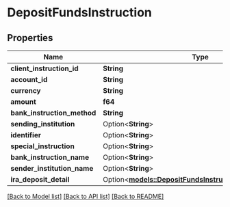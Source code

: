 # DepositFundsInstruction

## Properties

Name | Type | Description | Notes
------------ | ------------- | ------------- | -------------
**client_instruction_id** | **String** |  | 
**account_id** | **String** |  | 
**currency** | **String** |  | 
**amount** | **f64** |  | 
**bank_instruction_method** | **String** |  | 
**sending_institution** | Option<**String**> |  | [optional]
**identifier** | Option<**String**> |  | [optional]
**special_instruction** | Option<**String**> |  | [optional]
**bank_instruction_name** | Option<**String**> |  | [optional]
**sender_institution_name** | Option<**String**> |  | [optional]
**ira_deposit_detail** | Option<[**models::DepositFundsInstructionIraDepositDetail**](DepositFundsInstruction_iraDepositDetail.md)> |  | [optional]

[[Back to Model list]](../README.md#documentation-for-models) [[Back to API list]](../README.md#documentation-for-api-endpoints) [[Back to README]](../README.md)


